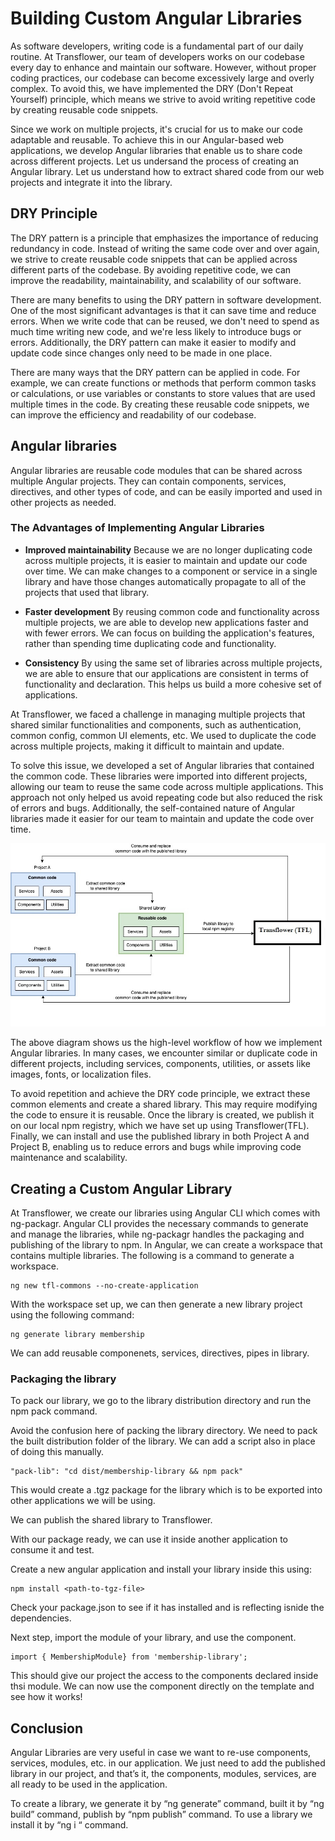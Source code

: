 # Building Custom Angular Libraries

<p>As software developers, writing code is a fundamental part of our daily routine. At Transflower, our team of developers works on our codebase every day to enhance and maintain our software. However, without proper coding practices, our codebase can become excessively large and overly complex. To avoid this, we have implemented the DRY (Don't Repeat Yourself) principle, which means we strive to avoid writing repetitive code by creating reusable code snippets.
</p>
<p>Since we work on multiple projects, it's crucial for us to make our code adaptable and reusable. To achieve this in our Angular-based web applications, we develop Angular libraries that enable us to share code across different projects. Let us undersand the process of creating an Angular library. Let us understand how to extract shared code from our web projects and integrate it into the library.</p>

## DRY Principle
<p>The DRY pattern is a principle that emphasizes the importance of reducing redundancy in code. Instead of writing the same code over and over again, we strive to create reusable code snippets that can be applied across different parts of the codebase. By avoiding repetitive code, we can improve the readability, maintainability, and scalability of our software.</p>

<p>There are many benefits to using the DRY pattern in software development. One of the most significant advantages is that it can save time and reduce errors. When we write code that can be reused, we don't need to spend as much time writing new code, and we're less likely to introduce bugs or errors. Additionally, the DRY pattern can make it easier to modify and update code since changes only need to be made in one place.</p>

<p>There are many ways that the DRY pattern can be applied in code. For example, we can create functions or methods that perform common tasks or calculations, or use variables or constants to store values that are used multiple times in the code. By creating these reusable code snippets, we can improve the efficiency and readability of our codebase.</p>

## Angular libraries
<p>Angular libraries are reusable code modules that can be shared across multiple Angular projects. They can contain components, services, directives, and other types of code, and can be easily imported and used in other projects as needed.‌</p>

### The Advantages of Implementing Angular Libraries

- <b>Improved maintainability</b>
    Because we are no longer duplicating code across multiple projects, it is easier to maintain and update our code over time. We can make changes to a component or service in a single library and have those changes automatically propagate to all of the projects that used that library.

- <b>Faster development</b>
    By reusing common code and functionality across multiple projects, we are able to develop new applications faster and with fewer errors. We can focus on building the application's features, rather than spending time duplicating code and functionality.

- <b>Consistency</b>
    By using the same set of libraries across multiple projects, we are able to ensure that our applications are consistent in terms of functionality and declaration. This helps us build a more cohesive set of applications.


<p>At Transflower, we faced a challenge in managing multiple projects that shared similar functionalities and components, such as authentication, common config, common UI elements, etc. We used to duplicate the code across multiple projects, making it difficult to maintain and update.</p>

<p>To solve this issue, we developed a set of Angular libraries that contained the common code. These libraries were imported into different projects, allowing our team to reuse the same code across multiple applications. This approach not only helped us avoid repeating code but also reduced the risk of errors and bugs. Additionally, the self-contained nature of Angular libraries made it easier for our team to maintain and update the code over time.
</p>

<img src="/images/angularLibraries.jpg"/>

<p>The above diagram shows us the high-level workflow of how we implement Angular libraries. In many cases, we encounter similar or duplicate code in different projects, including services, components, utilities, or assets like images, fonts, or localization files.</p>

<p>To avoid repetition and achieve the DRY code principle, we extract these common elements and create a shared library. This may require modifying the code to ensure it is reusable. Once the library is created, we publish it on our local npm registry, which we have set up using Transflower(TFL). Finally, we can install and use the published library in both Project A and Project B, enabling us to reduce errors and bugs while improving code maintenance and scalability.</p>

## Creating a Custom Angular Library

<p>At Transflower, we create our libraries using Angular CLI which comes with ng-packagr. Angular CLI provides the necessary commands to generate and manage the libraries, while ng-packagr handles the packaging and publishing of the library to npm. In Angular, we can create a workspace that contains multiple libraries. The following is a command to generate a workspace.</p>

```
ng new tfl-commons --no-create-application
```

<p>With the workspace set up, we can then generate a new library project using the following command:</p>

```
ng generate library membership
```

<p>We can add reusable componenets, services, directives, pipes in library.</p>


### Packaging the library
<p>To pack our library, we go to the library distribution directory and run the npm pack command.</p>

<p>Avoid the confusion here of packing the library directory. We need to pack the built distribution folder of the library. We can add a script also in place of doing this manually.</p>

```
"pack-lib": "cd dist/membership-library && npm pack"
```

<p>This would create a .tgz package for the library which is to be exported into other applications we will be using.</p>

<p>We can publish the shared library to Transflower.</p>

<p>With our package ready, we can use it inside another application to consume it and test.</p>

<p>Create a new angular application and install your library inside this using:</p>

```
npm install <path-to-tgz-file>
```

<p>Check your package.json to see if it has installed and is reflecting isnide the dependencies.</p>

<p>Next step, import the module of your library, and use the component.</p>

```
import { MembershipModule} from 'membership-library';
```

<p>This should give our project the access to the components declared inside thsi module. We can now use the component directly on the template and see how it works!</p>

## Conclusion

<p>Angular Libraries are very useful in case we want to re-use components, services, modules, etc. in our application. We just need to add the published library in our project, and that’s it, the components, modules, services, are all ready to be used in the application.</p>

<p>To create a library, we generate it by “ng generate” command, built it by “ng build” command, publish by “npm publish” command. To use a library we install it by “ng i “ command.</p>